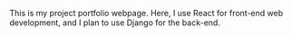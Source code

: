 This is my project portfolio webpage. Here, I use React for front-end web development, and I plan to use Django for the back-end.
